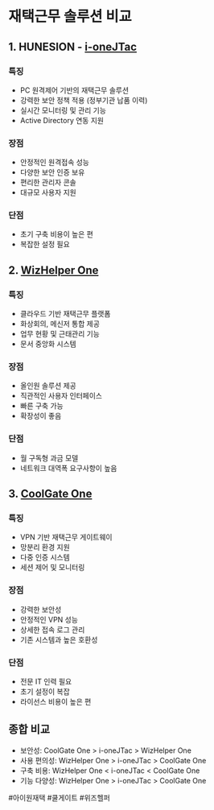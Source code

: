 # 재택근무 솔루션 비교

## 1. HUNESION - [i-oneJTac](https://www.hunesion.com/solutions/system1_2)

### 특징
- PC 원격제어 기반의 재택근무 솔루션
- 강력한 보안 정책 적용 (정부기관 납품 이력)
- 실시간 모니터링 및 관리 기능
- Active Directory 연동 지원

### 장점
- 안정적인 원격접속 성능
- 다양한 보안 인증 보유
- 편리한 관리자 콘솔
- 대규모 사용자 지원

### 단점
- 초기 구축 비용이 높은 편
- 복잡한 설정 필요

## 2. [WizHelper One](https://www.wizhelperone.com/wizhelperonese?gad_source=1&gclid=CjwKCAjwp4m0BhBAEiwAsdc4aHiemEJ-LUZw4CE-Fib-h7EGmq8GZLE1Ejd6eteEwTEfcgOzHGOSdRoChMUQAvD_BwE)

### 특징
- 클라우드 기반 재택근무 플랫폼
- 화상회의, 메신저 통합 제공
- 업무 현황 및 근태관리 기능
- 문서 중앙화 시스템

### 장점
- 올인원 솔루션 제공
- 직관적인 사용자 인터페이스
- 빠른 구축 가능
- 확장성이 좋음

### 단점
- 월 구독형 과금 모델
- 네트워크 대역폭 요구사항이 높음

## 3. [CoolGate One](https://doctorsoft.co.kr/product/coolgate_one.jsp)

### 특징
- VPN 기반 재택근무 게이트웨이
- 망분리 환경 지원
- 다중 인증 시스템
- 세션 제어 및 모니터링

### 장점
- 강력한 보안성
- 안정적인 VPN 성능
- 상세한 접속 로그 관리
- 기존 시스템과 높은 호환성

### 단점
- 전문 IT 인력 필요
- 초기 설정이 복잡
- 라이선스 비용이 높은 편

## 종합 비교
- 보안성: CoolGate One > i-oneJTac > WizHelper One
- 사용 편의성: WizHelper One > i-oneJTac > CoolGate One
- 구축 비용: WizHelper One < i-oneJTac < CoolGate One
- 기능 다양성: WizHelper One > i-oneJTac > CoolGate One


#아이원재택 #쿨게이트 #위즈헬퍼
